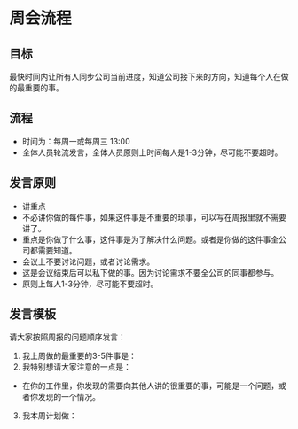 # 周会流程

## 目标

最快时间内让所有人同步公司当前进度，知道公司接下来的方向，知道每个人在做的最重要的事。

## 流程

* 时间为：每周一或每周三 13:00
* 全体人员轮流发言，全体人员原则上时间每人是1-3分钟，尽可能不要超时。

## 发言原则

* 讲重点
* 不必讲你做的每件事，如果这件事是不重要的琐事，可以写在周报里就不需要讲了。
* 重点是你做了什么事，这件事是为了解决什么问题。或者是你做的这件事全公司都需要知道。
* 会议上不要讨论问题，或者讨论需求。
* 这是会议结束后可以私下做的事。因为讨论需求不要全公司的同事都参与。
* 原则上每人1-3分钟，尽可能不要超时。

## 发言模板

请大家按照周报的问题顺序发言：

1. 我上周做的最重要的3-5件事是：
2. 我特别想请大家注意的一点是：
  * 在你的工作里，你发现的需要向其他人讲的很重要的事，可能是一个问题，或者你发现的一个情况。
3. 我本周计划做：
